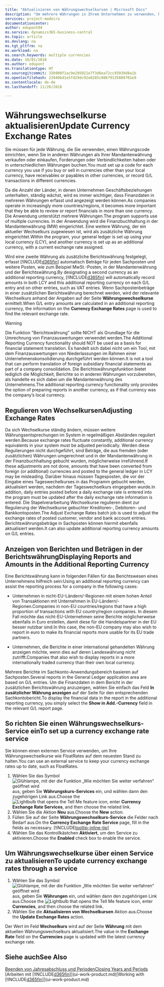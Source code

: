 ```yaml
---
title: "Aktualisieren von Währungswechselkursen | Microsoft Docs"
description: "Um mehrere Währungen in Ihrem Unternehmen zu verwenden, können Sie einen Code für jede Währung einrichten und einen externen Wechselkursdienst, wie FloatRates verwenden."
services: project-madeira
documentationcenter: 
author: edupont04
ms.service: dynamics365-business-central
ms.topic: article
ms.devlang: na
ms.tgt_pltfrm: na
ms.workload: na
ms.search.keywords: multiple currencies
ms.date: 10/01/2018
ms.author: edupont
ms.translationtype: HT
ms.sourcegitcommit: 33b900f1ac9e295921e7f3d6ea72cc93939d8a1b
ms.openlocfilehash: 23940bd1e5fd29dc92e8285c08679135889701e9
ms.contentlocale: de-de
ms.lasthandoff: 11/26/2018

---
```

# <a name="update-currency-exchange-rates"></a><span data-ttu-id="a448e-103">Währungswechselkurse aktualisieren</span><span class="sxs-lookup"><span data-stu-id="a448e-103">Update Currency Exchange Rates</span></span>
<span data-ttu-id="a448e-104">Sie müssen für jede Währung, die Sie verwenden, einen Währungscode einrichten, wenn Sie in anderen Währungen als Ihrer Mandantenwährung verkaufen oder einkaufen, Forderungen oder Verbindlichkeiten haben oder in unterschiedlichen Währungen buchen.</span><span class="sxs-lookup"><span data-stu-id="a448e-104">You must set up a code for each currency you use if you buy or sell in currencies other than your local currency, have receivables or payables in other currencies, or record G/L transactions in different currencies.</span></span>  

<span data-ttu-id="a448e-105">Da die Anzahl der Länder, in denen Unternehmen Geschäftsbeziehungen unterhalten, ständig wächst, wird es immer wichtiger, dass Finanzdaten in mehreren Währungen erfasst und angezeigt werden können.</span><span class="sxs-lookup"><span data-stu-id="a448e-105">As companies operate in increasingly more countries/regions, it becomes more important that they be able to review or report financials in more than one currency.</span></span> <span data-ttu-id="a448e-106">Die Anwendung unterstützt mehrere Währungen.</span><span class="sxs-lookup"><span data-stu-id="a448e-106">The program supports use of multiple currencies.</span></span> <span data-ttu-id="a448e-107">In der Anwendung wird die Finanzbuchhaltung in der Mandantenwährung (MW) eingerichtet. Eine weitere Währung, der ein aktueller Wechselkurs zugewiesen ist, wird als zusätzliche Währung eingerichtet.</span><span class="sxs-lookup"><span data-stu-id="a448e-107">Within the program, your general ledger is set up using your local currency (LCY), and another currency is set up as an additional currency, with a current exchange rate assigned.</span></span>  

 <span data-ttu-id="a448e-108">Wird eine zweite Währung als zusätzliche Berichtswährung festgelegt, erfasst [!INCLUDE[d365fin](includes/d365fin_md.md)] automatisch Beträge für jeden Sachposten und weitere Posten, wie zum Beispiel MwSt.-Posten, in der Mandantenwährung und der Berichtswährung.</span><span class="sxs-lookup"><span data-stu-id="a448e-108">By designating a second currency as an additional reporting currency, [!INCLUDE[d365fin](includes/d365fin_md.md)] will automatically record amounts in both LCY and this additional reporting currency on each G/L entry and on other entries, such as VAT entries.</span></span> <span data-ttu-id="a448e-109">Wenn Sachpostenbeträge in einer zusätzlichen Berichtswährung berechnet werden, wird der relevante Wechselkurs anhand der Angaben auf der Seite **Währungswechselkurse** ermittelt.</span><span class="sxs-lookup"><span data-stu-id="a448e-109">When G/L entry amounts are calculated in an additional reporting currency, the information on the **Currency Exchange Rates** page is used to find the relevant exchange rate.</span></span>  

> [!WARNING]  
>  <span data-ttu-id="a448e-110">Die Funktion "Berichtswährung" sollte NICHT als Grundlage für die Umrechnung von Finanzauswertungen verwendet werden.</span><span class="sxs-lookup"><span data-stu-id="a448e-110">The Additional Reporting Currency functionality should NOT be used as a basis for financial statement translation.</span></span> <span data-ttu-id="a448e-111">Es handelt sich dabei nicht um ein Tool, mit dem Finanzauswertungen von Niederlassungen im Rahmen einer Unternehmenskonsolidierung durchgeführt werden können.</span><span class="sxs-lookup"><span data-stu-id="a448e-111">It is not a tool that can perform translation of foreign subsidiary financial statements as part of a company consolidation.</span></span> <span data-ttu-id="a448e-112">Die Berichtswährungsfunktion bietet lediglich die Möglichkeit, Berichte so in anderen Währungen vorzubereiten, als handelte es sich dabei um die Mandantenwährung des Unternehmens.</span><span class="sxs-lookup"><span data-stu-id="a448e-112">The additional reporting currency functionality only provides the option of preparing reports in another currency, as if that currency was the company’s local currency.</span></span>

## <a name="adjusting-exchange-rates"></a><span data-ttu-id="a448e-113">Regulieren von Wechselkursen</span><span class="sxs-lookup"><span data-stu-id="a448e-113">Adjusting Exchange Rates</span></span>  
<span data-ttu-id="a448e-114">Da sich Wechselkurse ständig ändern, müssen weitere Währungsentsprechungen im System in regelmäßigen Abständen reguliert werden.</span><span class="sxs-lookup"><span data-stu-id="a448e-114">Because exchange rates fluctuate constantly, additional currency equivalents in your system must be adjusted periodically.</span></span> <span data-ttu-id="a448e-115">Werden diese Regulierungen nicht durchgeführt, sind Beträge, die aus fremden (oder zusätzlichen) Währungen umgerechnet und in der Mandantenwährung in der Finanzbuchhaltung gebucht wurden, möglicherweise irreführend.</span><span class="sxs-lookup"><span data-stu-id="a448e-115">If these adjustments are not done, amounts that have been converted from foreign (or additional) currencies and posted to the general ledger in LCY may be misleading.</span></span> <span data-ttu-id="a448e-116">Darüber hinaus müssen Tagesposten, die vor der Eingabe eines Tageswechelkurses in das Programm gebucht werden, aktualisiert werden, nachdem der Tageswechselkurs eingegeben wurde.</span><span class="sxs-lookup"><span data-stu-id="a448e-116">In addition, daily entries posted before a daily exchange rate is entered into the program must be updated after the daily exchange rate information is entered.</span></span> <span data-ttu-id="a448e-117">Die Stapelverarbeitung  Wechselkurse regulieren dient zur Regulierung der Wechselkurse gebuchter Kreditoren-, Debitoren- und Bankkontoposten.</span><span class="sxs-lookup"><span data-stu-id="a448e-117">The Adjust Exchange Rates batch job is used to adjust the exchange rates of posted customer, vendor and bank account entries.</span></span> <span data-ttu-id="a448e-118">Berichtswährungsbeträge in Sachposten können hiermit ebenfalls aktualisiert werden.</span><span class="sxs-lookup"><span data-stu-id="a448e-118">It can also update additional reporting currency amounts on G/L entries.</span></span>  

## <a name="displaying-reports-and-amounts-in-the-additional-reporting-currency"></a><span data-ttu-id="a448e-119">Anzeigen von Berichten und Beträgen in der Berichtswährung</span><span class="sxs-lookup"><span data-stu-id="a448e-119">Displaying Reports and Amounts in the Additional Reporting Currency</span></span>  
<span data-ttu-id="a448e-120">Eine Berichtswährung kann in folgenden Fällen für das Berichtswesen eines Unternehmens hilfreich sein:</span><span class="sxs-lookup"><span data-stu-id="a448e-120">Using an additional reporting currency can assist the reporting process for a company in the following cases:</span></span>  

- <span data-ttu-id="a448e-121">Unternehmen in nicht-EU-Ländern/-Regionen mit einem hohen Anteil von Transaktionen mit Unternehmen in EU-Ländern/-Regionen.</span><span class="sxs-lookup"><span data-stu-id="a448e-121">Companies in non-EU countries/regions that have a high proportion of transactions with EU country/region companies.</span></span> <span data-ttu-id="a448e-122">In diesem Fall möchte das nicht-EU-Unternehmen seine Berichte möglicherweise ebenfalls in Euro erstellen, damit diese für die Handelspartner in der EU besser nutzbar sind.</span><span class="sxs-lookup"><span data-stu-id="a448e-122">In this case, the non-EU company may also wish to report in euro to make its financial reports more usable for its EU trade partners.</span></span>  

- <span data-ttu-id="a448e-123">Unternehmen, die Berichte in einer international gehandelten Währung anzeigen möchte, wenn dies auf deren Landeswährung nicht zutrifft.</span><span class="sxs-lookup"><span data-stu-id="a448e-123">Companies that also wish to display reports in a more internationally traded currency than their own local currency.</span></span>  

<span data-ttu-id="a448e-124">Mehrere Berichte im Sachkonto-Anwendungsbereich basieren auf Sachposten.</span><span class="sxs-lookup"><span data-stu-id="a448e-124">Several reports in the General Ledger application area are based on G/L entries.</span></span> <span data-ttu-id="a448e-125">Um die Finanzdaten in dem Bericht in der zusätzlichen Berichtswährung anzuzeigen, wählen Sie einfach das Feld **In zusätzlicher Währung anzeigen** auf der Seite für den entsprechenden Sachkontobericht.</span><span class="sxs-lookup"><span data-stu-id="a448e-125">To display the financial data in the report in the additional reporting currency, you simply select the **Show in Add.-Currency** field in the relevant G/L report page.</span></span>  

## <a name="to-set-up-a-currency-exchange-rate-service"></a><span data-ttu-id="a448e-126">So richten Sie einen Währungswechselkurs-Service ein</span><span class="sxs-lookup"><span data-stu-id="a448e-126">To set up a currency exchange rate service</span></span>
<span data-ttu-id="a448e-127">Sie können einen externen Service verwenden, um Ihre Währungswechselkurse wie FloatRates auf dem neuesten Stand zu halten.</span><span class="sxs-lookup"><span data-stu-id="a448e-127">You can use an external service to keep your currency exchange rates up to date, such as FloatRates.</span></span>

1. <span data-ttu-id="a448e-128">Wählen Sie das Symbol ![Glühlampe, mit der die Funktion „Wie möchten Sie weiter verfahren“ geöffnet wird](media/ui-search/search_small.png "Wie möchten Sie weiter verfahren?") aus, geben Sie **Währungskurs-Services** ein, und wählen dann den zugehörigen Link aus.</span><span class="sxs-lookup"><span data-stu-id="a448e-128">Choose the ![Lightbulb that opens the Tell Me feature](media/ui-search/search_small.png "Tell me what you want to do") icon, enter **Currency Exchange Rate Services**, and then choose the related link.</span></span>
2. <span data-ttu-id="a448e-129">Wählen Sie die Aktion **Neu** aus.</span><span class="sxs-lookup"><span data-stu-id="a448e-129">Choose the **New** action.</span></span>
3. <span data-ttu-id="a448e-130">Füllen Sie auf der Seite **Währungswechselkurs-Service** die Felder nach Bedarf aus.</span><span class="sxs-lookup"><span data-stu-id="a448e-130">On the **Currency Exchange Rate Service** page, fill in the fields as necessary.</span></span> [!INCLUDE[tooltip-inline-tip](includes/tooltip-inline-tip_md.md)]
4. <span data-ttu-id="a448e-131">Wählen Sie das Kontrollkästchen **Aktiviert**, um den Service zu aktivieren.</span><span class="sxs-lookup"><span data-stu-id="a448e-131">Choose the **Enabled** check box to enable the service.</span></span>

## <a name="to-update-currency-exchange-rates-through-a-service"></a><span data-ttu-id="a448e-132">Um Währungswechselkurse über einen Service zu aktualisieren</span><span class="sxs-lookup"><span data-stu-id="a448e-132">To update currency exchange rates through a service</span></span>
1. <span data-ttu-id="a448e-133">Wählen Sie das Symbol ![Glühlampe, mit der die Funktion „Wie möchten Sie weiter verfahren“ geöffnet wird](media/ui-search/search_small.png "Wie möchten Sie weiter verfahren?") aus, geben Sie **Währungen** ein, und wählen dann den zugehörigen Link aus.</span><span class="sxs-lookup"><span data-stu-id="a448e-133">Choose the ![Lightbulb that opens the Tell Me feature](media/ui-search/search_small.png "Tell me what you want to do") icon, enter **Currencies**, and then choose the related link.</span></span>
2. <span data-ttu-id="a448e-134">Wählen Sie die **Aktualisieren von Wechselkursen** Aktion aus.</span><span class="sxs-lookup"><span data-stu-id="a448e-134">Choose the **Update Exchange Rates** action.</span></span>

<span data-ttu-id="a448e-135">Der Wert im Feld **Wechselkurs** wird auf der Seite **Währung** mit dem aktuellen Währungswechselkurs aktualisiert.</span><span class="sxs-lookup"><span data-stu-id="a448e-135">The value in the **Exchange Rate** field on the **Currencies** page is updated with the latest currency exchange rate.</span></span>

## <a name="see-also"></a><span data-ttu-id="a448e-136">Siehe auch</span><span class="sxs-lookup"><span data-stu-id="a448e-136">See Also</span></span>
[<span data-ttu-id="a448e-137">Beenden von Jahresabschluss und Perioden</span><span class="sxs-lookup"><span data-stu-id="a448e-137">Closing Years and Periods</span></span>](year-close-years-periods.md)  
<span data-ttu-id="a448e-138">[Arbeiten mit [!INCLUDE[d365fin](includes/d365fin_md.md)]](ui-work-product.md)</span><span class="sxs-lookup"><span data-stu-id="a448e-138">[Working with [!INCLUDE[d365fin](includes/d365fin_md.md)]](ui-work-product.md)</span></span>

